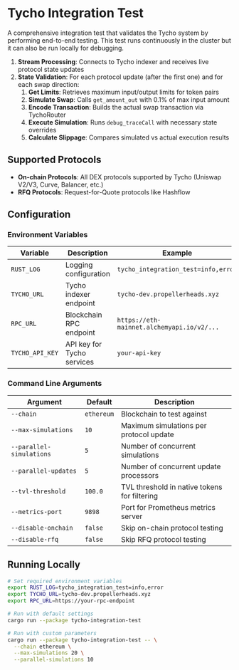# Tycho Integration Test

A comprehensive integration test that validates the Tycho system by performing end-to-end testing.
This test runs continuously in the cluster but it can also be run locally for debugging.

1. **Stream Processing**: Connects to Tycho indexer and receives live protocol state updates
2. **State Validation**: For each protocol update (after the first one) and for each swap direction:
    1. **Get Limits**: Retrieves maximum input/output limits for token pairs
    2. **Simulate Swap**: Calls `get_amount_out` with 0.1% of max input amount
    3. **Encode Transaction**: Builds the actual swap transaction via TychoRouter
    4. **Execute Simulation**: Runs `debug_traceCall` with necessary state overrides
    5. **Calculate Slippage**: Compares simulated vs actual execution results

## Supported Protocols

- **On-chain Protocols**: All DEX protocols supported by Tycho (Uniswap V2/V3, Curve, Balancer, etc.)
- **RFQ Protocols**: Request-for-Quote protocols like Hashflow

## Configuration

### Environment Variables

| Variable        | Description                | Example                                    |
|-----------------|----------------------------|--------------------------------------------|
| `RUST_LOG`      | Logging configuration      | `tycho_integration_test=info,error`        |
| `TYCHO_URL`     | Tycho indexer endpoint     | `tycho-dev.propellerheads.xyz`             |
| `RPC_URL`       | Blockchain RPC endpoint    | `https://eth-mainnet.alchemyapi.io/v2/...` |
| `TYCHO_API_KEY` | API key for Tycho services | `your-api-key`                             |

### Command Line Arguments

| Argument                 | Default    | Description                                  |
|--------------------------|------------|----------------------------------------------|
| `--chain`                | `ethereum` | Blockchain to test against                   |
| `--max-simulations`      | `10`       | Maximum simulations per protocol update      |
| `--parallel-simulations` | `5`        | Number of concurrent simulations             |
| `--parallel-updates`     | `5`        | Number of concurrent update processors       |
| `--tvl-threshold`        | `100.0`    | TVL threshold in native tokens for filtering |
| `--metrics-port`         | `9898`     | Port for Prometheus metrics server           |
| `--disable-onchain`      | `false`    | Skip on-chain protocol testing               |
| `--disable-rfq`          | `false`    | Skip RFQ protocol testing                    |

## Running Locally

```bash
# Set required environment variables
export RUST_LOG=tycho_integration_test=info,error
export TYCHO_URL=tycho-dev.propellerheads.xyz
export RPC_URL=https://your-rpc-endpoint

# Run with default settings
cargo run --package tycho-integration-test

# Run with custom parameters
cargo run --package tycho-integration-test -- \
  --chain ethereum \
  --max-simulations 20 \
  --parallel-simulations 10
```
